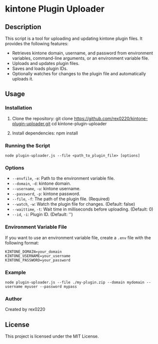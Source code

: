 # kintone Plugin Uploader

## Description

This script is a tool for uploading and updating kintone plugin files. It provides the following features:
- Retrieves kintone domain, username, and password from environment variables, command-line arguments, or an environment variable file.
- Uploads and updates plugin files.
- Saves and loads plugin IDs.
- Optionally watches for changes to the plugin file and automatically uploads it.

## Usage

### Installation

1. Clone the repository:
    git clone https://github.com/rex0220/kintone-plugin-uploader.git
    cd kintone-plugin-uploader

2. Install dependencies:
    npm install

### Running the Script

    node plugin-uploader.js --file <path_to_plugin_file> [options]

### Options

- `--envfile`, `-e`: Path to the environment variable file.
- `--domain`, `-d`: kintone domain.
- `--username`, `-u`: kintone username.
- `--password`, `-p`: kintone password.
- `--file`, `-f`: The path of the plugin file. (Required)
- `--watch`, `-w`: Watch the plugin file for changes. (Default: false)
- `--waittime`, `-t`: Wait time in milliseconds before uploading. (Default: 0)
- `--id`, `-i`: Plugin ID. (Default: '')

### Environment Variable File

If you want to use an environment variable file, create a `.env` file with the following format:

    KINTONE_DOMAIN=your_domain
    KINTONE_USERNAME=your_username
    KINTONE_PASSWORD=your_password

### Example

    node plugin-uploader.js --file ./my-plugin.zip --domain mydomain --username myuser --password mypass

### Author

Created by rex0220

## License

This project is licensed under the MIT License.

